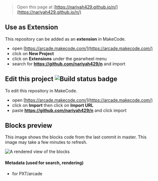  


> Open this page at [https://nariyah429.github.io/n/](https://nariyah429.github.io/n/)

## Use as Extension

This repository can be added as an **extension** in MakeCode.

* open [https://arcade.makecode.com/](https://arcade.makecode.com/)
* click on **New Project**
* click on **Extensions** under the gearwheel menu
* search for **https://github.com/nariyah429/n** and import

## Edit this project ![Build status badge](https://github.com/nariyah429/n/workflows/MakeCode/badge.svg)

To edit this repository in MakeCode.

* open [https://arcade.makecode.com/](https://arcade.makecode.com/)
* click on **Import** then click on **Import URL**
* paste **https://github.com/nariyah429/n** and click import

## Blocks preview

This image shows the blocks code from the last commit in master.
This image may take a few minutes to refresh.

![A rendered view of the blocks](https://github.com/nariyah429/n/raw/master/.github/makecode/blocks.png)

#### Metadata (used for search, rendering)

* for PXT/arcade
<script src="https://makecode.com/gh-pages-embed.js"></script><script>makeCodeRender("{{ site.makecode.home_url }}", "{{ site.github.owner_name }}/{{ site.github.repository_name }}");</script>
